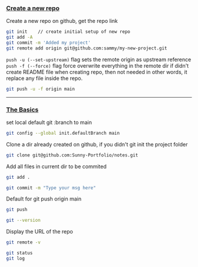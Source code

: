 ### <u>Create a new repo</u>

Create a new repo on github, get the repo link
```sh
git init	// create initial setup of new repo
git add -A
git commit -m 'Added my project'
git remote add origin git@github.com:sammy/my-new-project.git
```

`push -u (--set-upstream)` flag sets the remote origin as upstream reference
`push -f (--force)` flag force overwrite everything in the remote dir
if didn't create README file when creating repo, then not needed
in other words, it replace any file inside the repo. 
```sh
git push -u -f origin main
```
---
### <u>The Basics</u>

set local default git :branch to main
```sh
git config --global init.defaultBranch main
```

Clone a dir already created on github, if you didn't git init the project folder
```sh
git clone git@github.com:Sunny-Portfolio/notes.git
```

Add all files in current dir to be commited
```sh
git add .
```

```sh
git commit -m "Type your msg here"
```

Default for git push origin main
```sh
git push
```

```sh
git --version
```

Display the URL of the repo
```sh
git remote -v
```

```sh
git status
git log
```

